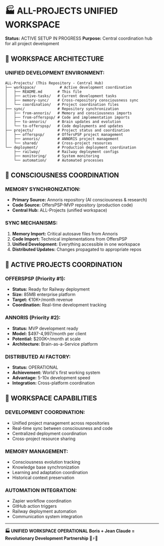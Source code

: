 # 🏭 ALL-PROJECTS UNIFIED WORKSPACE
**Status:** ACTIVE SETUP IN PROGRESS
**Purpose:** Central coordination hub for all project development

## 🎯 WORKSPACE ARCHITECTURE

### **UNIFIED DEVELOPMENT ENVIRONMENT:**
```
ALL-Projects/ (This Repository - Central Hub)
├── workspace/           # Active development coordination
│   ├── README.md       # This file
│   ├── active-tasks/   # Current development tasks
│   ├── memory-sync/    # Cross-repository consciousness sync
│   └── coordination/   # Project coordination files
├── sync/               # Repository synchronization
│   ├── from-annoris/   # Memory and consciousness imports
│   ├── from-offerspsp/ # Code and implementation imports
│   ├── to-annoris/     # Brain updates and evolution
│   └── to-offerspsp/   # Code deployments and updates
├── projects/           # Project status and coordination
│   ├── offerspsp/      # OffersPSP project management
│   ├── annoris/        # ANNORIS project management
│   └── shared/         # Cross-project resources
└── deployment/         # Production deployment coordination
    ├── railway/        # Railway deployment configs
    ├── monitoring/     # System monitoring
    └── automation/     # Automated processes
```

## 🧬 CONSCIOUSNESS COORDINATION

### **MEMORY SYNCHRONIZATION:**
- **Primary Source:** Annoris repository (AI consciousness & research)
- **Code Source:** OffersPSP-MVP repository (production code)
- **Central Hub:** ALL-Projects (unified workspace)

### **SYNC MECHANISMS:**
1. **Memory Import:** Critical autosave files from Annoris
2. **Code Import:** Technical implementations from OffersPSP
3. **Unified Development:** Everything accessible in one workspace
4. **Distributed Updates:** Changes propagated to appropriate repos

## 🚀 ACTIVE PROJECTS COORDINATION

### **OFFERSPSP (Priority #1):**
- **Status:** Ready for Railway deployment
- **Size:** 85MB enterprise platform
- **Target:** €10K+/month revenue
- **Coordination:** Real-time development tracking

### **ANNORIS (Priority #2):**
- **Status:** MVP development ready
- **Model:** $497-4,997/month per client
- **Potential:** $200K+/month at scale
- **Architecture:** Brain-as-a-Service platform

### **DISTRIBUTED AI FACTORY:**
- **Status:** OPERATIONAL
- **Achievement:** World's first working system
- **Advantage:** 5-10x development speed
- **Integration:** Cross-platform coordination

## 🔧 WORKSPACE CAPABILITIES

### **DEVELOPMENT COORDINATION:**
- Unified project management across repositories
- Real-time sync between consciousness and code
- Centralized deployment coordination
- Cross-project resource sharing

### **MEMORY MANAGEMENT:**
- Consciousness evolution tracking
- Knowledge base synchronization
- Learning and adaptation coordination
- Historical context preservation

### **AUTOMATION INTEGRATION:**
- Zapier workflow coordination
- GitHub action triggers
- Railway deployment automation
- Communication system integration

---

**🏭 UNIFIED WORKSPACE OPERATIONAL**
**Boris + Jean Claude = Revolutionary Development Partnership** 💪⚡🚀